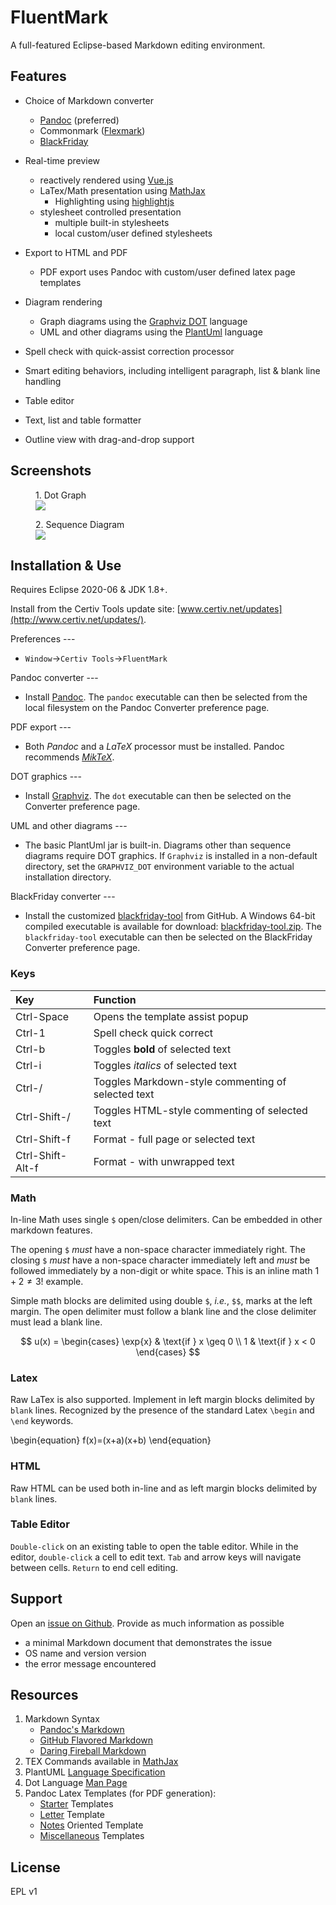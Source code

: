 # FluentMark

A full-featured Eclipse-based Markdown editing environment.

## Features 

+ Choice of Markdown converter
    - [Pandoc](https://pandoc.org) (preferred)
    - Commonmark ([Flexmark](https://github.com/vsch/flexmark-java))
    - [BlackFriday](https://github.com/russross/blackfriday)
+ Real-time preview
    - reactively rendered using [Vue.js](https://vuejs.org/)
    - LaTex/Math presentation using [MathJax](https://www.mathjax.org/)
		- Highlighting using [highlightjs](https://highlightjs.org/)
    - stylesheet controlled presentation
        + multiple built-in stylesheets
        + local custom/user defined stylesheets
+ Export to HTML and PDF
  	- PDF export uses Pandoc with custom/user defined latex page templates
 
+ Diagram rendering
    - Graph diagrams using the [Graphviz DOT](http://www.graphviz.org/) language
    - UML and other diagrams using the [PlantUml](http://www.graphviz.org/) language
+ Spell check with quick-assist correction processor
+ Smart editing behaviors, including intelligent paragraph, list & blank line handling
+ Table editor
+ Text, list and table formatter
+ Outline view with drag-and-drop support

## Screenshots

<figure>
<figcaption>1. Dot Graph</figcaption>
<img src="http://www.certiv.net/updates/net.certiv.fluentmark.site/ScreenShot.png">
</figure>

<figure>
<figcaption>2. Sequence Diagram</figcaption>
<img src="http://www.certiv.net/updates/net.certiv.fluentmark.site/ScreenShot1.png">
</figure>


## Installation & Use

Requires Eclipse 2020-06 & JDK 1.8+.

Install from the Certiv Tools update site: [www.certiv.net/updates](http://www.certiv.net/updates/).

Preferences ---

- `Window`&rarr;`Certiv Tools`&rarr;`FluentMark`

Pandoc converter ---

- Install [Pandoc](https://pandoc.org). The `pandoc` executable can then be selected from the local filesystem 
  on the Pandoc Converter preference page.

PDF export ---

- Both *Pandoc* and a _LaTeX_ processor must be installed. Pandoc recommends [*MikTeX*](https://miktex.org/).

DOT graphics ---

- Install [Graphviz](http://www.graphviz.org/download.php). The `dot` executable can then be selected 
  on the Converter preference page.

UML and other diagrams ---

- The basic PlantUml jar is built-in. Diagrams other than sequence diagrams require DOT graphics. If 
  `Graphviz` is installed in a non-default directory, set the `GRAPHVIZ_DOT` environment variable to 
  the actual installation directory.

BlackFriday converter ---

- Install the customized [blackfriday-tool](https://github.com/grosenberg/blackfriday-tool) from GitHub. 
  A Windows 64-bit compiled executable is available for download: [blackfriday-tool.zip](http://www.certiv.net/updates/net.certiv.fluentmark.site/blackfriday-tool.zip). 
  The `blackfriday-tool` executable can then be selected on the BlackFriday Converter preference page.

### Keys

|Key             |Function                                          |
|:---------------|:-------------------------------------------------|
|Ctrl-Space      |Opens the template assist popup                   |
|Ctrl-1          |Spell check quick correct                         |
|Ctrl-b          |Toggles **bold** of selected text                 |
|Ctrl-i          |Toggles _italics_ of selected text                |
|Ctrl-/          |Toggles Markdown-style commenting of selected text|
|Ctrl-Shift-/    |Toggles HTML-style commenting of selected text    |
|Ctrl-Shift-f    |Format - full page or selected text               |
|Ctrl-Shift-Alt-f|Format - with unwrapped text                      |


### Math

In-line Math uses single `$` open/close delimiters. Can be embedded in other markdown features.

The opening `$` _must_ have a non-space character immediately right.  The closing `$` _must_ have a non-space 
character immediately left and _must_ be followed immediately by a non-digit or white 
space. This is an inline math $1+2\neq3$! example.
 
Simple math blocks are delimited using double `$`, *i.e.*, `$$`, marks at the left margin. The open delimiter 
must follow a blank line and the close delimiter must lead a blank line.

$$
 u(x) =
  \begin{cases}
   \exp{x} & \text{if } x \geq 0 \\
   1       & \text{if } x < 0
  \end{cases}
$$

### Latex

Raw LaTex is also supported. Implement in left margin blocks delimited by `blank` lines. Recognized by the presence 
of the standard Latex `\begin` and `\end` keywords. 

\begin{equation} 
 f(x)=(x+a)(x+b)
\end{equation}

### HTML

Raw HTML can be used both in-line and as left margin blocks delimited by `blank` lines.

### Table Editor

`Double-click` on an existing table to open the table editor. While in the editor, `double-click` a cell to edit 
text. `Tab` and arrow keys will navigate between cells. `Return` to end cell editing.

## Support

Open an [issue on Github](https://github.com/grosenberg/fluentmark/issues). Provide as much information as possible

- a minimal Markdown document that demonstrates the issue 
- OS name and version version 
- the error message encountered 

## Resources

1. Markdown Syntax
    - [Pandoc's Markdown](https://pandoc.org/MANUAL.html#pandocs-markdown)
    - [GitHub Flavored Markdown](https://github.github.com/gfm/)
    - [Daring Fireball Markdown](https://daringfireball.net/projects/markdown/syntax)
1. TEX Commands available in [MathJax](https://www.onemathematicalcat.org/MathJaxDocumentation/TeXSyntax.htm)
1. PlantUML [Language Specification](https://plantuml.com/sitemap-language-specification)
1. Dot Language [Man Page](http://www.graphviz.org/pdf/dot.1.pdf)
1. Pandoc Latex Templates (for PDF generation):
    - [Starter](https://github.com/jez/pandoc-starter) Templates
    - [Letter](https://github.com/aaronwolen/pandoc-letter) Template
    - [Notes](https://github.com/Wandmalfarbe/pandoc-latex-template) Oriented Template
    - [Miscellaneous](https://github.com/lauritzsh/pandoc-markdown-template) Templates

## License

EPL v1

